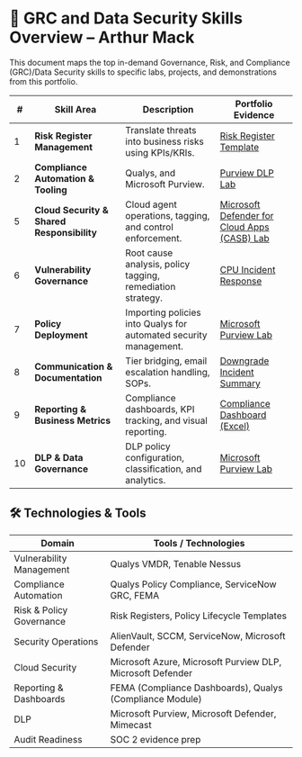 # 🔐 GRC and Data Security Skills Overview – Arthur Mack

This document maps the top in-demand Governance, Risk, and Compliance (GRC)/Data Security skills to specific labs, projects, and demonstrations from this portfolio.

| # | Skill Area | Description | Portfolio Evidence |
|--|------------|-------------|---------------------|
| 1 | **Risk Register Management** | Translate threats into business risks using KPIs/KRIs. | [Risk Register Template](./risk-register/) |
| 2 | **Compliance Automation & Tooling** |  Qualys, and Microsoft Purview. | [Purview DLP Lab](./purview-lab/) |
| 5 | **Cloud Security & Shared Responsibility** | Cloud agent operations, tagging, and control enforcement. | [Microsoft Defender for Cloud Apps (CASB) Lab](purview-lab/Microsoft_Defender_for_Cloud_Apps_CASB_Lab.md) |
| 6 | **Vulnerability Governance** | Root cause analysis, policy tagging, remediation strategy. | [CPU Incident Response](./qualys-servicenow-lab/) |
| 7 | **Policy Deployment** | Importing policies into Qualys for automated security management. | [Microsoft Purview Lab](./purview-lab/) |
| 8 | **Communication & Documentation** | Tier bridging, email escalation handling, SOPs. | [Downgrade Incident Summary](./qualys-servicenow-lab/) |
| 9 | **Reporting & Business Metrics** | Compliance dashboards, KPI tracking, and visual reporting. | [Compliance Dashboard (Excel)](./dashboards/) |
| 10 | **DLP & Data Governance** | DLP policy configuration, classification, and analytics. | [Microsoft Purview Lab](./purview-lab/) |

## 🛠️ Technologies & Tools

| Domain                    | Tools / Technologies                                        |
|---------------------------|-------------------------------------------------------------|
| Vulnerability Management  | Qualys VMDR, Tenable Nessus                  |
| Compliance Automation     | Qualys Policy Compliance, ServiceNow GRC, FEMA              |
| Risk & Policy Governance  | Risk Registers, Policy Lifecycle Templates   |
| Security Operations       | AlienVault, SCCM, ServiceNow, Microsoft Defender                              |
| Cloud Security            | Microsoft Azure, Microsoft Purview DLP, Microsoft Defender               |
| Reporting & Dashboards    | FEMA (Compliance Dashboards), Qualys (Compliance Module)  |
| DLP                       | Microsoft Purview, Microsoft Defender, Mimecast   |
| Audit Readiness           | SOC 2 evidence prep       |
